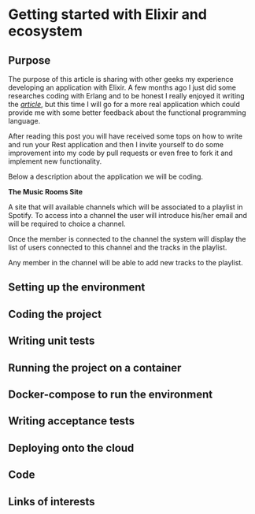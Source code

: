 
# Getting started with Elixir and ecosystem

## Purpose
 
 The purpose of this article is sharing with other geeks my experience developing an application with Elixir.  A few months ago I just did
 some researches coding with Erlang and to be honest I really enjoyed it writing the *[article](https://github.com/wesovi/js-freeze_vs_seal)*, but this time  I will go for a more real application which could provide me with some better feedback
 about the functional programming language.

 After reading this post you will have received some tops on how to write and run your Rest application and then I invite yourself to 
 do some improvement into my code by pull requests or even free to fork it and implement new functionality.
 
 Below a description about the application we will be coding.
  
 **The Music Rooms Site**
  
   A site that will available channels which will be associated to a playlist in Spotify. To access into a channel the user will introduce his/her email 
   and will be required to choice a channel.
   
   Once the member is connected to the channel the system will display the list of users connected to this channel and the tracks in the playlist.
   
   Any member in the channel will be able to add new tracks to the playlist.
 
## Setting up the environment

## Coding the project

## Writing unit tests

## Running the project on a container

## Docker-compose to run the environment 

## Writing acceptance tests

## Deploying onto the cloud

## Code

## Links of interests